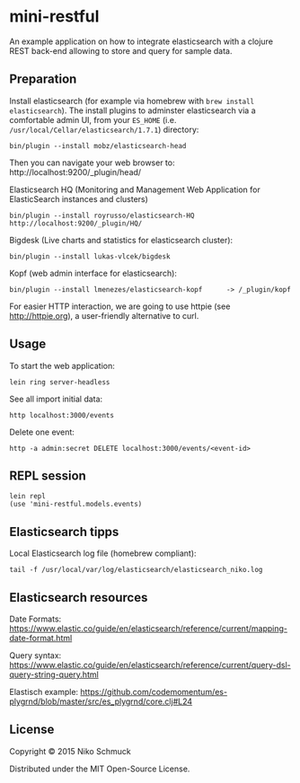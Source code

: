 # mini-restful

An example application on how to integrate elasticsearch with a clojure REST back-end
allowing to store and query for sample data.


## Preparation

Install elasticsearch (for example via homebrew with `brew install elasticsearch`).
The install plugins to adminster elasticsearch via a comfortable admin UI, from
your `ES_HOME` (i.e. `/usr/local/Cellar/elasticsearch/1.7.1`) directory:

    bin/plugin --install mobz/elasticsearch-head

Then you can navigate your web browser to:
http://localhost:9200/_plugin/head/


Elasticsearch HQ (Monitoring and Management Web Application for ElasticSearch instances and clusters)

    bin/plugin --install royrusso/elasticsearch-HQ
    http://localhost:9200/_plugin/HQ/

Bigdesk (Live charts and statistics for elasticsearch cluster):

    bin/plugin --install lukas-vlcek/bigdesk

Kopf (web admin interface for elasticsearch):

    bin/plugin --install lmenezes/elasticsearch-kopf      -> /_plugin/kopf

For easier HTTP interaction, we are going to use httpie (see http://httpie.org),
a user-friendly alternative to curl.


## Usage

To start the web application:

    lein ring server-headless

See all import initial data:

    http localhost:3000/events

Delete one event:

    http -a admin:secret DELETE localhost:3000/events/<event-id>


## REPL session

    lein repl
    (use 'mini-restful.models.events)




## Elasticsearch tipps

Local Elasticsearch log file (homebrew compliant):

    tail -f /usr/local/var/log/elasticsearch/elasticsearch_niko.log


## Elasticsearch resources

Date Formats:
https://www.elastic.co/guide/en/elasticsearch/reference/current/mapping-date-format.html

Query syntax:
https://www.elastic.co/guide/en/elasticsearch/reference/current/query-dsl-query-string-query.html

Elastisch example:
https://github.com/codemomentum/es-plygrnd/blob/master/src/es_plygrnd/core.clj#L24



## License

Copyright © 2015 Niko Schmuck

Distributed under the MIT Open-Source License.
